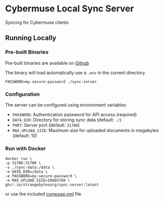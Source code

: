 # Cybermuse Local Sync Server
Syncing for Cybermuse clients

## Running Locally
### Pre-built Binaries
Pre-built binaries are available on [Github](https://github.com/StrangeBytesOrg/sync-server/releases)

The binary will load automatically use a `.env` in the current directory.

```shell
PASSWORD=my-secure-password ./sync-server
```

### Configuration
The server can be configured using environment variables:

- `PASSWORD`: Authentication password for API access (required)
- `DATA_DIR`: Directory for storing sync data (default: `./`)
- `PORT`: Server port (default: `31700`)
- `MAX_UPLOAD_SIZE`: Maximum size for uploaded documents in megabytes (default: 10)

### Run with Docker

```shell
docker run \
-p 31700:31700 \
-v ./sync-data:/data \
-e DATA_DIR=/data \
-e PASSWORD=my-secure-password \
-e MAX_UPLOAD_SIZE=10485760 \
ghcr.io/strangebytesorg/sync-server:latest
```

or use the included [compose.yml](./compose.yml) file
